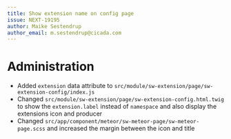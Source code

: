 ```yaml
---
title: Show extension name on config page
issue: NEXT-19195
author: Maike Sestendrup
author_email: m.sestendrup@cicada.com 
---
```

# Administration
* Added `extension` data attribute to `src/module/sw-extension/page/sw-extension-config/index.js`
* Changed `src/module/sw-extension/page/sw-extension-config.html.twig` to show the `extension.label` instead of `namespace` and also display the extensions icon and producer
* Changed `src/app/component/meteor/sw-meteor-page/sw-meteor-page.scss` and increased the margin between the icon and title
